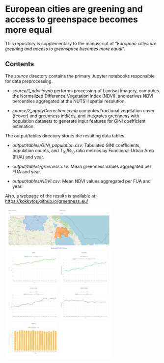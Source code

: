 # European cities are greening and access to greenspace becomes more equal

This repository is supplementary to the manuscript of "*European cities are greening and access to greenspace becomes more equal*".

## Contents

The *source* directory contains the primary Jupyter notebooks responsible for data preprocessing.

- *source/1_ndvi.ipynb* performs processing of Landsat imagery, computes the Normalized Difference Vegetation Index (NDVI), and derives NDVI percentiles aggregated at the NUTS II spatial resolution.

- *source/2_applyCorrection.ipynb* computes fractional vegetation cover (fcover) and greenness indices, and integrates greenness with population datasets to generate input features for GINI coefficient estimation.

The output/tables directory stores the resulting data tables:

- *output/tables/GINI_population.csv*: Tabulated GINI coefficients, population counts, and T<sub>10</sub>/B<sub>10</sub> ratio metrics by Functional Urban Area (FUA) and year.

- *output/tables/greeness.csv*: Mean greenness values aggregated per FUA and year.

- *output/tables/NDVI.csv*: Mean NDVI values aggregated per FUA and year.

Also, a webpage of the results is available at: https://kokkytos.github.io/greenness_eu/

[![Webpage](webpage.png)](https://kokkytos.github.io/greenness_eu/)

